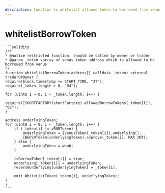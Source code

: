 ```yaml
---
description: function to whitelist allowed token to borrowed from venus
---
```


# whitelistBorrowToken

````solidity
```solidity
/**
* @notice restricted function, should be called by owner or trader
* @param _token varray of venus token address which is allowed to be borrowed from venus
*/
function whitelistBorrowToken(address[] calldata _token) external traderOrOwner {
require(block.timestamp <= START_TIME, "37");
require(_token.length > 0, "04");

for (uint8 i = 0; i < _token.length; i++) {
    require(ISHORTFACTORY(shortFactory).allowedBorrowTokens(_token[i]), "02");
}

address underlyingToken;
for (uint8 i = 0; i < _token.length; i++) {
    if (_token[i] != vBNBToken) {
        underlyingToken = IVenusToken(_token[i]).underlying();
        IBEP20Token(underlyingToken).approve(_token[i], MAX_INT);
    } else {
        underlyingToken = wbnb;
    }

    isBorrowToken[_token[i]] = true;
    underlying[_token[i]] = underlyingToken;
    reverseUnderlying[underlyingToken] = _token[i];

    emit WhiteListToken(_token[i], underlyingToken);
}
}
```
````
